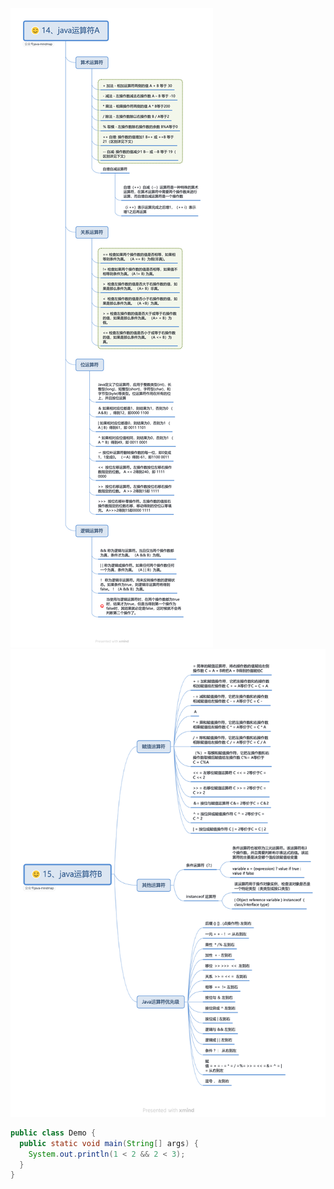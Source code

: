 ![Java运算符1](14、java运算符A.png)
![Java运算符2](15、java运算符B.png)
```java
public class Demo {
  public static void main(String[] args) {
    System.out.println(1 < 2 && 2 < 3);
  }
}
```